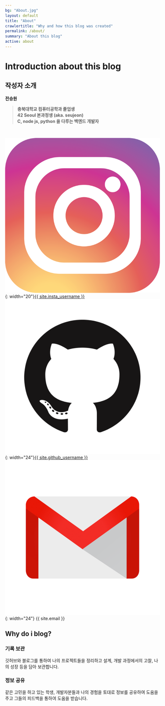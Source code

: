 ```yaml
---
bg: "About.jpg"
layout: default
title: "About"
crawlertitle: "Why and how this blog was created"
permalink: /about/
summary: "About this blog"
active: about
---
```


# Introduction about this blog

## 작성자 소개

**전승원**
<br>

> **충북대학교 컴퓨터공학과 졸업생**<br>
> **42 Seoul 본과정생 (aka. seujeon)**<br>
> **C, node js, python 을 다루는 백엔드 개발자**
<br>

![insta](/assets/images/insta.png){: width="20"}[{{ site.insta_username }}](https://www.instagram.com/_swerror/)
![github](/assets/images/github.png){: width="24"}[{{ site.github_username }}](https://github.com/Err0rCode7)
![email](/assets/images/email.png){: width="24"} {{ site.email }}

## Why do i blog?
### 기록 보관 <br>
깃허브와 블로그를 통하여 나의 프로젝트들을 정리하고 설계, 개발 과정에서의 고찰, 나의 성장 등을 담아 보관합니다.<br>
### 정보 공유 <br>
같은 고민을 하고 있는 학생, 개발자분들과 나의 경험을 토대로 정보를 공유하여 도움을 주고 그들의 피드백을 통하여 도움을 받습니다.

